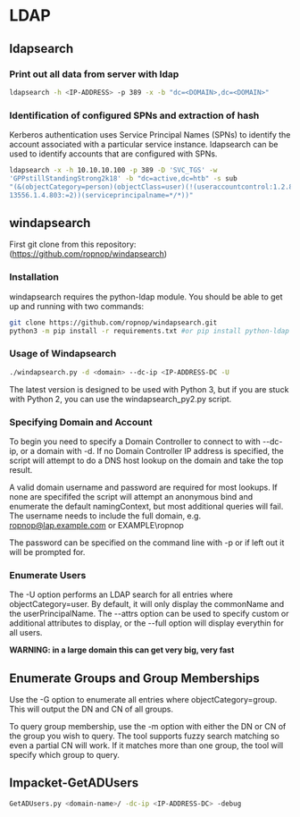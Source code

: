 # LDAP
## ldapsearch
### Print out all data from server with ldap
````bash
ldapsearch -h <IP-ADDRESS> -p 389 -x -b "dc=<DOMAIN>,dc=<DOMAIN>"
````
### Identification of configured SPNs and extraction of hash
Kerberos authentication uses Service Principal Names (SPNs) to identify the account associated
with a particular service instance. ldapsearch can be used to identify accounts that are
configured with SPNs.
````bash
ldapsearch -x -h 10.10.10.100 -p 389 -D 'SVC_TGS' -w
'GPPstillStandingStrong2k18' -b "dc=active,dc=htb" -s sub
"(&(objectCategory=person)(objectClass=user)(!(useraccountcontrol:1.2.840.1
13556.1.4.803:=2))(serviceprincipalname=*/*))"
````
## windapsearch
First git clone from this repository: (https://github.com/ropnop/windapsearch)

### Installation
windapsearch requires the python-ldap module. You should be able to get up and running with two commands:
````bash
git clone https://github.com/ropnop/windapsearch.git
python3 -m pip install -r requirements.txt #or pip install python-ldap #or apt-get install python-ldap or 
````

### Usage of Windapsearch
````bash
./windapsearch.py -d <domain> --dc-ip <IP-ADDRESS-DC -U
````
The latest version is designed to be used with Python 3, but if you are stuck with Python 2, you can use the windapsearch_py2.py script.

### Specifying Domain and Account
To begin you need to specify a Domain Controller to connect to with --dc-ip, or a domain with -d. If no Domain Controller IP address is specified, the script will attempt to do a DNS host lookup on the domain and take the top result.

A valid domain username and password are required for most lookups. If none are specififed the script will attempt an anonymous bind and enumerate the default namingContext, but most additional queries will fail. The username needs to include the full domain, e.g. ropnop@lap.example.com or EXAMPLE\ropnop

The password can be specified on the command line with -p or if left out it will be prompted for.

### Enumerate Users
The -U option performs an LDAP search for all entries where objectCategory=user. By default, it will only display the commonName and the userPrincipalName. The --attrs option can be used to specify custom or additional attributes to display, or the --full option will display everythin for all users.

**WARNING: in a large domain this can get very big, very fast**

## Enumerate Groups and Group Memberships
Use the -G option to enumerate all entries where objectCategory=group. This will output the DN and CN of all groups.

To query group membership, use the -m option with either the DN or CN of the group you wish to query. The tool supports fuzzy search matching so even a partial CN will work. If it matches more than one group, the tool will specify which group to query.

## Impacket-GetADUsers
````bash
GetADUsers.py <domain-name>/ -dc-ip <IP-ADDRESS-DC> -debug
````

